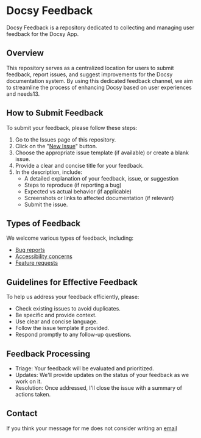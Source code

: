 # Docsy Feedback

Docsy Feedback is a repository dedicated to collecting and managing user feedback for the Docsy App.

## Overview

This repository serves as a centralized location for users to submit feedback, report issues, and suggest improvements for the Docsy documentation system. By using this dedicated feedback channel, we aim to streamline the process of enhancing Docsy based on user experiences and needs13.

## How to Submit Feedback

To submit your feedback, please follow these steps:

1. Go to the Issues page of this repository.
2. Click on the "[New Issue](https://github.com/NoahKamara/Docsy-Feedback/issues/new/choose)" button.
3. Choose the appropriate issue template (if available) or create a blank issue.
4. Provide a clear and concise title for your feedback.
5. In the description, include:
    - A detailed explanation of your feedback, issue, or suggestion
    - Steps to reproduce (if reporting a bug)
    - Expected vs actual behavior (if applicable)
    - Screenshots or links to affected documentation (if relevant)
    - Submit the issue.

## Types of Feedback

We welcome various types of feedback, including:

- [Bug reports](https://github.com/NoahKamara/Docsy-Feedback/issues/new?template=bug_report.md)
- [Accessibility concerns](https://github.com/NoahKamara/Docsy-Feedback/issues/new?template=accessibility-concern.md)
- [Feature requests](https://github.com/NoahKamara/Docsy-Feedback/issues/new?template=feature_request.md)

## Guidelines for Effective Feedback

To help us address your feedback efficiently, please:

- Check existing issues to avoid duplicates.
- Be specific and provide context.
- Use clear and concise language.
- Follow the issue template if provided.
- Respond promptly to any follow-up questions.

## Feedback Processing

- Triage: Your feedback will be evaluated and prioritized.
- Updates: We'll provide updates on the status of your feedback as we work on it.
- Resolution: Once addressed, I'll close the issue with a summary of actions taken.

## Contact

If you think your message for me does not  consider writing an [email](mailto:docsy@noahkamara.com)
